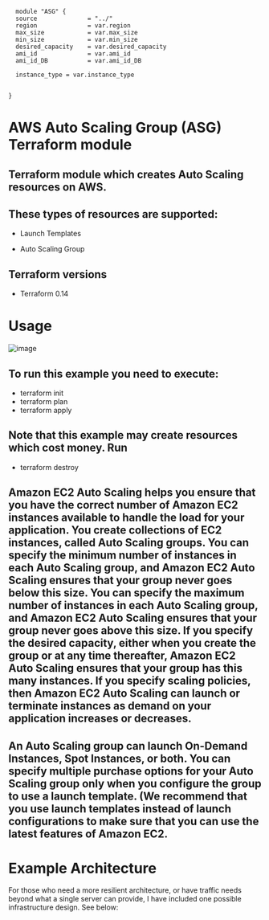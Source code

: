 ``` 
  module "ASG" {
  source              = "../"
  region              = var.region
  max_size            = var.max_size
  min_size            = var.min_size
  desired_capacity    = var.desired_capacity
  ami_id              = var.ami_id             
  ami_id_DB           = var.ami_id_DB

  instance_type = var.instance_type

  
}
```

# AWS Auto Scaling Group (ASG) Terraform module



## Terraform module which creates Auto Scaling resources on AWS.

## These types of resources are supported:

* Launch Templates

* Auto Scaling Group

## Terraform versions

* Terraform  0.14 


# Usage

![image](https://registry.terraform.io/providers/hashicorp/aws/latest/docs/resources/autoscaling_group#example-usage)


## To run this example you need to execute:

* terraform init
* terraform plan
* terraform apply

## Note that this example may create resources which cost money. Run 
* terraform destroy 


## Amazon EC2 Auto Scaling helps you ensure that you have the correct number of Amazon EC2 instances available to handle the load for your application. You create collections of EC2 instances, called Auto Scaling groups. You can specify the minimum number of instances in each Auto Scaling group, and Amazon EC2 Auto Scaling ensures that your group never goes below this size. You can specify the maximum number of instances in each Auto Scaling group, and Amazon EC2 Auto Scaling ensures that your group never goes above this size. If you specify the desired capacity, either when you create the group or at any time thereafter, Amazon EC2 Auto Scaling ensures that your group has this many instances. If you specify scaling policies, then Amazon EC2 Auto Scaling can launch or terminate instances as demand on your application increases or decreases.
## An Auto Scaling group can launch On-Demand Instances, Spot Instances, or both. You can specify multiple purchase options for your Auto Scaling group only when you configure the group to use a launch template. (We recommend that you use launch templates instead of launch configurations to make sure that you can use the latest features of Amazon EC2.

#         Example Architecture

 For those who need a more resilient architecture, or have traffic needs beyond what a single server can provide, I have included one possible infrastructure design.  See below: 




